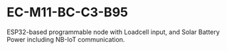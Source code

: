 # EC-M11-BC-C3-B95
ESP32-based programmable node with Loadcell input, and Solar Battery Power including NB-IoT communication.
